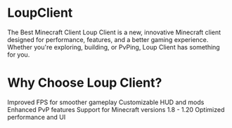 # LoupClient
The Best Minecraft Client
Loup Client is a new, innovative Minecraft client designed for performance, features, and a better gaming experience. Whether you're exploring, building, or PvPing, Loup Client has something for you.

# Why Choose Loup Client?
Improved FPS for smoother gameplay
Customizable HUD and mods
Enhanced PvP features
Support for Minecraft versions 1.8 - 1.20
Optimized performance and UI
